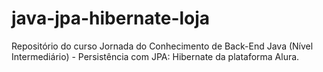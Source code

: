 # java-jpa-hibernate-loja
Repositório do curso Jornada do Conhecimento de Back-End Java (Nível Intermediário) - Persistência com JPA: Hibernate da plataforma Alura.
